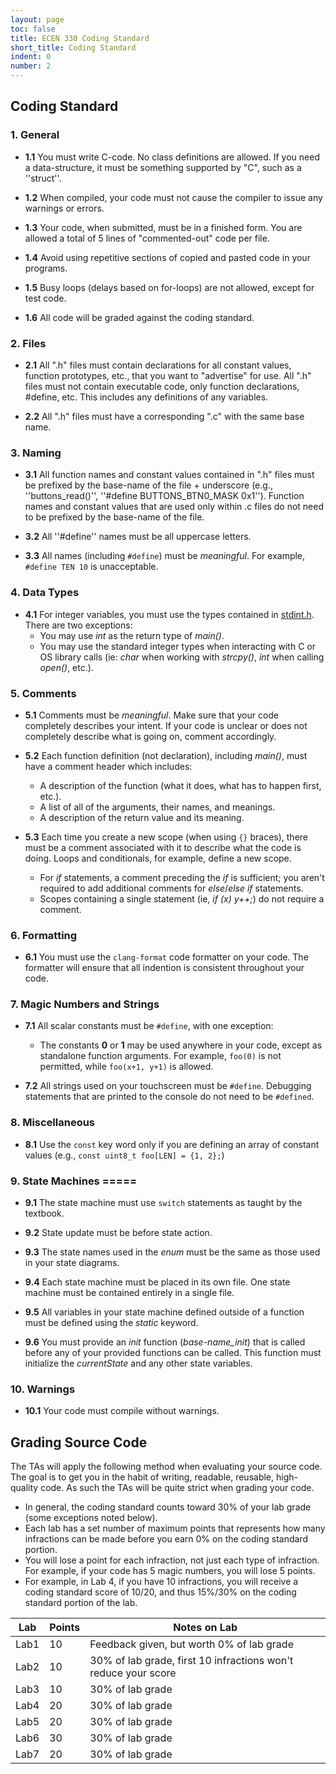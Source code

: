 ```yaml
---
layout: page
toc: false
title: ECEN 330 Coding Standard
short_title: Coding Standard
indent: 0
number: 2
---
```




## Coding Standard

### 1. General 

  * **1.1** You must write C-code. No class definitions are allowed. If you need a data-structure, it must be something supported by "C", such as a ''struct''.

  * **1.2** When compiled, your code must not cause the compiler to issue any warnings or errors. 

  * **1.3** Your code, when submitted, must be in a finished form. You are allowed a total of 5 lines of "commented-out" code per file.

  * **1.4** Avoid using repetitive sections of copied and pasted code in your programs.

  * **1.5** Busy loops (delays based on for-loops) are not allowed, except for test code.

  * **1.6** All code will be graded against the coding standard.


### 2. Files
  * **2.1** All ".h" files must contain declarations for all constant values, function prototypes, etc., that you want to "advertise" for use. All ".h" files must not contain executable code, only function declarations, #define, etc. This includes any definitions of any variables.

  * **2.2** All ".h" files must have a corresponding ".c" with the same base name.


### 3. Naming
  * **3.1** All function names and constant values contained in ".h" files must be prefixed by the base-name of the file + underscore (e.g., ''buttons_read()'', ''#define BUTTONS_BTN0_MASK 0x1''). Function names and constant values that are used only within .c files do not need to be prefixed by the base-name of the file.

  * **3.2** All ''#define'' names must be all uppercase letters.

  * **3.3** All names (including `#define`) must be *meaningful*. For example, `#define TEN 10` is unacceptable.


### 4. Data Types 
  * **4.1** For integer variables, you must use the types contained in [stdint.h](http://en.wikibooks.org/wiki/C_Programming/C_Reference/stdint.h). There are two exceptions:
    - You may use *int* as the return type of *main()*.
    - You may use the standard integer types when interacting with C or OS library calls (ie: *char* when working with *strcpy()*, *int* when calling *open()*, etc.).


### 5. Comments 
  * **5.1** Comments must be *meaningful*. Make sure that your code completely describes your intent. If your code is unclear or does not completely describe what is going on, comment accordingly.

  * **5.2** Each function definition (not declaration), including *main()*, must have a comment header which includes:
    - A description of the function (what it does, what has to happen first, etc.).
    - A list of all of the arguments, their names, and meanings.
    - A description of the return value and its meaning.

  * **5.3** Each time you create a new scope (when using `{}` braces), there must be a comment associated with it to describe what the code is doing. Loops and conditionals, for example, define a new scope. 
    - For *if* statements, a comment preceding the *if* is sufficient; you aren't required to add additional comments for *else*/*else if* statements. 
    - Scopes containing a single statement (ie, *if (x) y++;*) do not require a comment.


### 6. Formatting 
  * **6.1** You must use the `clang-format` code formatter on your code. The formatter will ensure that all indention is consistent throughout your code.


### 7. Magic Numbers and Strings 
  * **7.1** All scalar constants must be `#define`, with one exception: 
    * The constants **0** or **1** may be used anywhere in your code, except as standalone function arguments.  For example, `foo(0)` is not permitted, while `foo(x+1, y+1)` is allowed.

  * **7.2** All strings used on your touchscreen must be `#define`. Debugging statements that are printed to the console do not need to be `#defined`.


### 8. Miscellaneous 
  * **8.1** Use the `const` key word only if you are defining an array of constant values (e.g., `const uint8_t foo[LEN] = {1, 2};`)


### 9. State Machines =====
  * **9.1** The state machine must use `switch` statements as taught by the textbook.

  * **9.2** State update must be before state action.

  * **9.3** The state names used in the *enum* must be the same as those used in your state diagrams.

  * **9.4** Each state machine must be placed in its own file. One state machine must be contained entirely in a single file.

  * **9.5** All variables in your state machine defined outside of a function must be defined using the *static* keyword.

  * **9.6** You must provide an *init* function (*base-name_init*) that is called before any of your provided functions can be called. This function must initialize the *currentState* and any other state variables.


### 10. Warnings 
  * **10.1** Your code must compile without warnings.


## Grading Source Code
The TAs will apply the following method  when evaluating your source code. The goal is to get you in the habit of writing, readable, reusable, high-quality code. As such the TAs will be quite strict when grading your code.
  * In general, the coding standard counts toward 30% of your lab grade (some exceptions noted below).
  * Each lab has a set number of maximum points that represents how many infractions can be made before you earn 0% on the coding standard portion.
  * You will lose a point for each infraction, not just each type of infraction.  For example, if your code has 5 magic numbers, you will lose 5 points.
  * For example, in Lab 4, if you have 10 infractions, you will receive a coding standard score of 10/20, and thus 15%/30% on the coding standard portion of the lab.
 

| Lab |  Points | Notes on Lab |
|-----|---------|--------------|
| Lab1 |  10 | Feedback given, but worth 0% of lab grade |
| Lab2 |  10 | 30% of lab grade, first 10 infractions won't reduce your score |
| Lab3 |  10 | 30% of lab grade |
| Lab4 |  20 | 30% of lab grade |
| Lab5 |  20 | 30% of lab grade |
| Lab6 |  30 | 30% of lab grade |
| Lab7 |  20 | 30% of lab grade | 